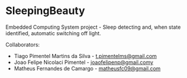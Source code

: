 SleepingBeauty
==============

Embedded Computing System project - Sleep detecting and, when state identified, automatic switching off light.

Collaborators:
- Tiago Pimentel Martins da Silva - t.pimentelms@gmail.com
- Joao Felipe Nicolaci Pimentel	- joaofelipenp@gmail.comy
- Matheus Fernandes de Camargo	- matheusfc09@gmail.com

